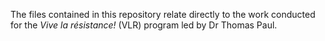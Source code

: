 <p align="center">
 <![image](https://user-images.githubusercontent.com/90012658/218616240-86ac7adf-9e8e-4a1a-b93b-260486ad74dc.png)/>
</p> 

The files contained in this repository relate directly to the work conducted for the *Vive la résistance!* (VLR) program led by Dr Thomas Paul.
